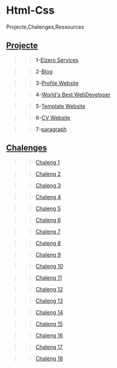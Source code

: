 # Html-Css
 Projecte,Chalenges,Ressources
 
## **[Projecte](https://github.com/Karim-Termanini/Html-Css/tree/main/Html%26Css-ProjecteUndChalenges/Project)**

>>**1-**[Elzero Services](https://elszero-services.netlify.app/)

>>**2-**[Blog](https://blog-websitee.netlify.app/)

>>**3-**[Profile Website](https://profile-websitee.netlify.app/)

>>**4-**[World's Best WebDeveloper](https://worlds-best-developer.netlify.app/)

>>**5-**[Template Website](https://template-webstie.netlify.app/)

>>**6-**[CV Website](https://cv-websitee.netlify.app/)

>>**7-**[paragraph](https://paragraph-website.netlify.app/)


## **[Chalenges](https://github.com/Karim-Termanini/Html-Css/tree/main/Html%26Css-ProjecteUndChalenges/chalenges)**

>>[Chaleng 1](https://magenta-mochi-e33fd4.netlify.app/)

>>[Chaleng 2](https://genuine-tulumba-95ceed.netlify.app/)

>>[Chaleng 3](https://celebrated-nougat-17c921.netlify.app/)

>>[Chaleng 4](https://cool-beignet-b49784.netlify.app/)

>>[Chaleng 5](https://cool-mandazi-177a09.netlify.app/)

>>[Chaleng 6](https://playful-pika-fe1a19.netlify.app/)

>>[Chaleng 7](https://regal-unicorn-eb4182.netlify.app/)

>>[Chaleng 8](https://vocal-duckanoo-a115ad.netlify.app/)

>>[Chaleng 9](https://majestic-biscuit-71923f.netlify.app/)

>>[Chaleng 10](https://dancing-twilight-166139.netlify.app/)

>>[Chaleng 11](https://eloquent-torte-32eca2.netlify.app/)

>>[Chaleng 12](https://lighthearted-marigold-4b5e92.netlify.app/)

>>[Chaleng 13](https://kaleidoscopic-lokum-4a0306.netlify.app/)

>>[Chaleng 14](https://heartfelt-moonbeam-18a7cf.netlify.app/)

>>[Chaleng 15](https://unique-caramel-2bf6e9.netlify.app/)

>>[Chaleng 16](https://rad-blini-cfd570.netlify.app/)

>>[Chaleng 17](https://teal-medovik-c2acd6.netlify.app/)

>>[Chaleng 18](https://spectacular-bubblegum-4b28c8.netlify.app/)
